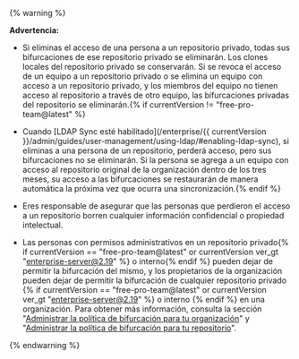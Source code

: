 {% warning %}

**Advertencia:**

- Si eliminas el acceso de una persona a un repositorio privado, todas sus bifurcaciones de ese repositorio privado se eliminarán. Los clones locales del repositorio privado se conservarán. Si se revoca el acceso de un equipo a un repositorio privado o se elimina un equipo con acceso a un repositorio privado, y los miembros del equipo no tienen acceso al repositorio a través de otro equipo, las bifurcaciones privadas del repositorio se eliminarán.{% if currentVersion != "free-pro-team@latest" %}
- Cuando [LDAP Sync esté habilitado](/enterprise/{{ currentVersion }}/admin/guides/user-management/using-ldap/#enabling-ldap-sync), si eliminas a una persona de un repositorio, perderá acceso, pero sus bifurcaciones no se eliminarán. Si la persona se agrega a un equipo con acceso al repositorio original de la organización dentro de los tres meses, su acceso a las bifurcaciones se restaurarán de manera automática la próxima vez que ocurra una sincronización.{% endif %}
- Eres responsable de asegurar que las personas que perdieron el acceso a un repositorio borren cualquier información confidencial o propiedad intelectual.

- Las personas con permisos administrativos en un repositorio privado{% if currentVersion == "free-pro-team@latest" or currentVersion ver_gt "enterprise-server@2.19" %} o interno{% endif %} pueden dejar de permitir la bifurcación del mismo, y los propietarios de la organización pueden dejar de permitir la bifurcación de cualquier repositorio privado {% if currentVersion == "free-pro-team@latest" or currentVersion ver_gt "enterprise-server@2.19" %} o interno {% endif %} en una organización. Para obtener más información, consulta la sección "[Administrar la política de bifurcación para tu organización](/github/setting-up-and-managing-organizations-and-teams/managing-the-forking-policy-for-your-organization)" y "[Administrar la política de bifurcación para tu repositorio](/github/administering-a-repository/managing-the-forking-policy-for-your-repository)".

{% endwarning %}
